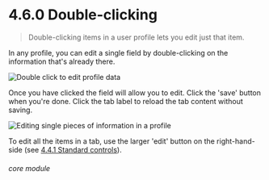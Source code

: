 # 4.6.0    Double-clicking

> Double-clicking items in a user profile lets you edit just that item. 

In any profile, you can edit a single field by double-clicking on the information that's already there.

![Double click to edit profile data]({{imgpath}}24a.png)

Once you have clicked the field will allow you to edit. Click the 'save' button when you're done. Click the tab label to reload the tab content without saving.

![Editing single pieces of information in a profile]({{imgpath}}24b.png)

To edit all the items in a tab, use the larger 'edit' button on the right-hand-side (see [4.4.1  Standard controls](/help/index/v/{{version}}/p/4.4.1)). 

###### core module

